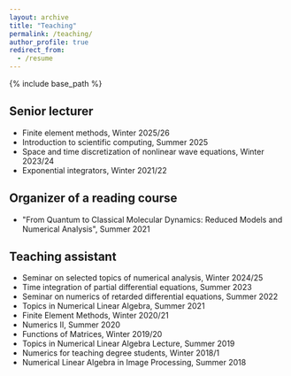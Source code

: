 ```yaml
---
layout: archive
title: "Teaching"
permalink: /teaching/
author_profile: true
redirect_from:
  - /resume
---
```


{% include base_path %}

## Senior lecturer

* Finite element methods, Winter 2025/26
* Introduction to scientific computing, Summer 2025
* Space and time discretization of nonlinear wave equations, Winter 2023/24
* Exponential integrators, Winter 2021/22


## Organizer of a reading course

* "From Quantum to Classical Molecular Dynamics: Reduced Models and Numerical Analysis", Summer 2021

## Teaching assistant

* Seminar on selected topics of numerical analysis, Winter 2024/25
* Time integration of partial differential equations, Summer 2023
* Seminar on numerics of retarded differential equations, Summer 2022
* Topics in Numerical Linear Algebra, Summer 2021 	
*	Finite Element Methods, Winter 2020/21
*	Numerics II, Summer 2020
* Functions of Matrices, 	Winter 2019/20
*	Topics in Numerical Linear Algebra 	Lecture, Summer 2019 	
*	Numerics for teaching degree students, 	Winter 2018/1
*	Numerical Linear Algebra in Image Processing, Summer 2018


		